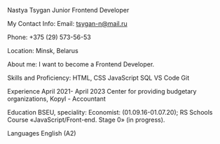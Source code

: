 Nastya Tsygan
Junior Frontend Developer

My Contact Info:
Email: tsygan-n@mail.ru

Phone: +375 (29) 573-56-53

Location: Minsk, Belarus

About me:
I want to become a Frontend Developer.

Skills and Proficiency:
HTML, CSS
JavaScript
SQL
VS Code
Git


Experience
April 2021- April 2023
Center for providing budgetary organizations, Kopyl - Accountant


Education
BSEU, speciality: Economist: (01.09.16-01.07.20);
RS Schools Course «JavaScript/Front-end. Stage 0» (in progress).

Languages
English (A2)